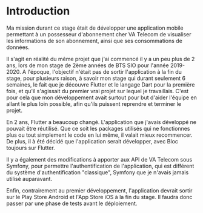 # Introduction

Ma mission durant ce stage était de développer une application mobile permettant à un possesseur d'abonnement cher VA Telecom de visualiser les informations de son abonnement, ainsi que ses consommations de données.

Il s'agit en réalité du même projet que j'ai commencé il y a un peu plus de 2 ans, lors de mon stage de 2ème années de BTS SIO pour l'année 2019-2020. A l'époque, l'objectif n'était pas de sortir l'application à la fin du stage, pour plusieurs raison, à savoir mon stage qui durant seulement 6 semaines, le fait que je découvre Flutter et le langage Dart pour la première fois, et qu'il s'agissait du premier vrai projet sur lequel je travaillais. C'est pour cela que mon développement avait surtout pour but d'aider l'équipe en allant le plus loin possible, afin qu'ils puissent reprendre et terminer le projet.

En 2 ans, Flutter a beaucoup changé. L'application que j'avais développé ne pouvait être réutilisé. Que ce soit les packages utilisés qui ne fonctionnes plus ou tout simplement le code en lui même, il valait mieux recommencer. De plus, il à été décidé que l'application serait développer, avec Bloc toujours sur Flutter.

Il y a également des modifications à apporter aux API de VA Telecom sous Symfony, pour permettre l'authentification de l'application, qui est différent du système d'authentification "classique", Symfony que je n'avais jamais utilisé auparavant.

Enfin, contrairement au premier développement, l'application devrait sortir sur le Play Store Android et l'App Store iOS à la fin du stage. Il faudra donc passer par une phase de tests avant le déploiement.
